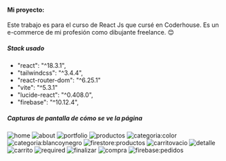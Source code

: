 #### Mi proyecto:

Este trabajo es para el curso de React Js que cursé en Coderhouse. Es un e-commerce de mi profesión como dibujante freelance. 😊

##### Stack usado
* "react": "^18.3.1",
* "tailwindcss": "^3.4.4",
* "react-router-dom": "^6.25.1"
* "vite": "^5.3.1"
* "lucide-react": "^0.408.0",
* "firebase": "^10.12.4",

##### Capturas de pantalla de cómo se ve la página
![home](<Captura de pantalla 2024-07-27 a la(s) 5.01.36 p. m..png>)
![about](<Captura de pantalla 2024-07-27 a la(s) 5.02.13 p. m..png>)
![portfolio](<Captura de pantalla 2024-07-27 a la(s) 5.02.54 p. m..png>)
![productos](<Captura de pantalla 2024-07-27 a la(s) 5.03.28 p. m..png>)
![categoria:color](<Captura de pantalla 2024-07-27 a la(s) 5.03.53 p. m..png>)
![categoria:blancoynegro](<Captura de pantalla 2024-07-27 a la(s) 5.04.23 p. m..png>)
![firestore:productos](<Captura de pantalla 2024-07-27 a la(s) 3.50.15 p. m..png>)
![carritovacio](<Captura de pantalla 2024-07-27 a la(s) 3.59.26 p. m..png>)
![detalle](<Captura de pantalla 2024-07-27 a la(s) 4.01.52 p. m..png>)
![carrito](<Captura de pantalla 2024-07-27 a la(s) 4.02.32 p. m..png>)
![required](<Captura de pantalla 2024-07-27 a la(s) 4.04.01 p. m..png>)
![finalizar](<Captura de pantalla 2024-07-27 a la(s) 4.05.44 p. m..png>)
![compra](<Captura de pantalla 2024-07-27 a la(s) 4.06.12 p. m..png>)
![firebase:pedidos](<Captura de pantalla 2024-07-27 a la(s) 4.07.40 p. m..png>)


